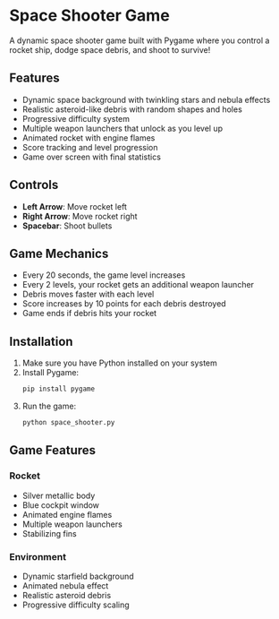 # Space Shooter Game

A dynamic space shooter game built with Pygame where you control a rocket ship, dodge space debris, and shoot to survive!

## Features

- Dynamic space background with twinkling stars and nebula effects
- Realistic asteroid-like debris with random shapes and holes
- Progressive difficulty system
- Multiple weapon launchers that unlock as you level up
- Animated rocket with engine flames
- Score tracking and level progression
- Game over screen with final statistics

## Controls

- **Left Arrow**: Move rocket left
- **Right Arrow**: Move rocket right
- **Spacebar**: Shoot bullets

## Game Mechanics

- Every 20 seconds, the game level increases
- Every 2 levels, your rocket gets an additional weapon launcher
- Debris moves faster with each level
- Score increases by 10 points for each debris destroyed
- Game ends if debris hits your rocket

## Installation

1. Make sure you have Python installed on your system
2. Install Pygame:
   ```bash
   pip install pygame
   ```
3. Run the game:
   ```bash
   python space_shooter.py
   ```

## Game Features

### Rocket

- Silver metallic body
- Blue cockpit window
- Animated engine flames
- Multiple weapon launchers
- Stabilizing fins

### Environment

- Dynamic starfield background
- Animated nebula effect
- Realistic asteroid debris
- Progressive difficulty scaling
